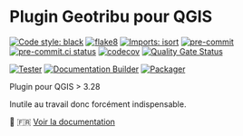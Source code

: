 # Plugin Geotribu pour QGIS

[![Code style: black](https://img.shields.io/badge/code%20style-black-000000.svg)](https://github.com/psf/black)
[![flake8](https://img.shields.io/badge/linter-flake8-green)](https://flake8.pycqa.org/)
[![Imports: isort](https://img.shields.io/badge/%20imports-isort-%231674b1?style=flat&labelColor=ef8336)](https://pycqa.github.io/isort/)
[![pre-commit](https://img.shields.io/badge/pre--commit-enabled-brightgreen?logo=pre-commit&logoColor=white)](https://github.com/pre-commit/pre-commit)
[![pre-commit.ci status](https://results.pre-commit.ci/badge/github/Guts/mkdocs-rss-plugin/master.svg)](https://results.pre-commit.ci/latest/github/Guts/mkdocs-rss-plugin/master)
[![codecov](https://codecov.io/gh/geotribu/qtribu/branch/main/graph/badge.svg?token=7O9PYKS4Q0)](https://codecov.io/gh/geotribu/qtribu)
[![Quality Gate Status](https://sonarcloud.io/api/project_badges/measure?project=geotribu_qtribu&metric=alert_status)](https://sonarcloud.io/summary/new_code?id=geotribu_qtribu)

[![Tester](https://github.com/geotribu/qtribu/actions/workflows/tester.yml/badge.svg)](https://github.com/geotribu/qtribu/actions/workflows/tester.yml)
[![Documentation Builder](https://github.com/geotribu/qtribu/actions/workflows/documentation.yml/badge.svg)](https://github.com/geotribu/qtribu/actions/workflows/documentation.yml)
[![Packager](https://github.com/geotribu/qtribu/actions/workflows/packager.yml/badge.svg)](https://github.com/geotribu/qtribu/actions/workflows/packager.yml)

Plugin pour QGIS > 3.28

Inutile au travail donc forcément indispensable.

:book: :fr: [Voir la documentation](https://geotribu.github.io/qtribu/)
